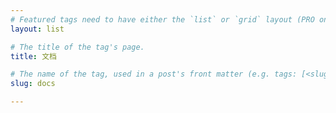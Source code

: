 ```yaml
---
# Featured tags need to have either the `list` or `grid` layout (PRO only).
layout: list

# The title of the tag's page.
title: 文档

# The name of the tag, used in a post's front matter (e.g. tags: [<slug>]).
slug: docs

---
```

